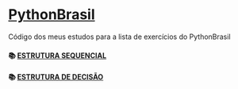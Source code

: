 # [PythonBrasil](https://wiki.python.org.br/PythonBrasil)

Código dos meus estudos para a lista de exercícios do PythonBrasil

#### 📚 [ESTRUTURA SEQUENCIAL](https://wiki.python.org.br/EstruturaSequencial)

#### 📚 [ESTRUTURA DE DECISÃO](https://wiki.python.org.br/EstruturaDeDecisao)
